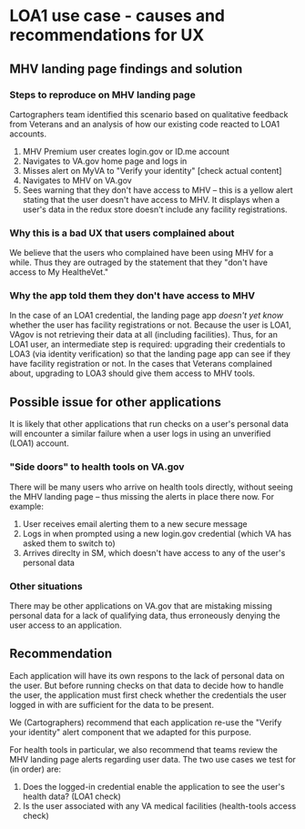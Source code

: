 # LOA1 use case - causes and recommendations for UX

## MHV landing page findings and solution

### Steps to reproduce on MHV landing page

Cartographers team identified this scenario based on qualitative feedback from Veterans and an analysis of how our existing code reacted to LOA1 accounts.

1. MHV Premium user creates login.gov or ID.me account
2. Navigates to VA.gov home page and logs in
3. Misses alert on MyVA to "Verify your identity" [check actual content]
4. Navigates to MHV on VA.gov
5. Sees warning that they don't have access to MHV – this is a yellow alert stating that the user doesn't have access to MHV. It displays when a user's data in the redux store doesn't include any facility registrations. 

### Why this is a bad UX that users complained about

We believe that the users who complained have been using MHV for a while. Thus they are outraged by the statement that they "don't have access to My HealtheVet." 

### Why the app told them they don't have access to MHV

In the case of an LOA1 credential, the landing page app _doesn't yet know_ whether the user has facility registrations or not. Because the user is LOA1, VAgov is not retrieving their data at all (including facilities). Thus, for an LOA1 user, an intermediate step is required: upgrading their credentials to LOA3 (via identity verification) so that the landing page app can see if they have facility registration or not. In the cases that Veterans complained about, upgrading to LOA3 should give them access to MHV tools.

## Possible issue for other applications

It is likely that other applications that run checks on a user's personal data will encounter a similar failure when a user logs in using an unverified (LOA1) account.

### "Side doors" to health tools on VA.gov

There will be many users who arrive on health tools directly, without seeing the MHV landing page – thus missing the alerts in place there now. For example:

1. User receives email alerting them to a new secure message
2. Logs in when prompted using a new login.gov credential (which VA has asked them to switch to)
3. Arrives direclty in SM, which doesn't have access to any of the user's personal data

### Other situations

There may be other applications on VA.gov that are mistaking missing personal data for a lack of qualifying data, thus erroneously denying the user access to an application.

## Recommendation

Each application will have its own respons to the lack of personal data on the user. But before running checks on that data to decide how to handle the user, the application must first check whether the credentials the user logged in with are sufficient for the data to be present.

We (Cartographers) recommend that each application re-use the "Verify your identity" alert component that we adapted for this purpose.

For health tools in particular, we also recommend that teams review the MHV landing page alerts regarding user data. The two use cases we test for (in order) are:
1. Does the logged-in credential enable the application to see the user's health data? (LOA1 check)
2. Is the user associated with any VA medical facilities (health-tools access check)





